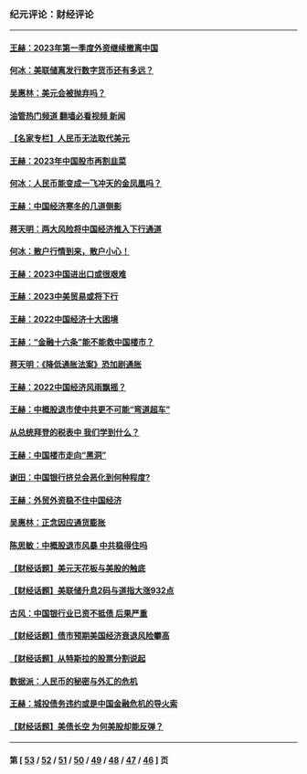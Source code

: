 ### 纪元评论：财经评论
---
#### [王赫：2023年第一季度外资继续撤离中国](../../pages/nsc1026/n13988870.md?05180330) 
#### [何冰：美联储离发行数字货币还有多远？](../../pages/nsc1026/n13986109.md?05180330) 
#### [吴惠林：美元会被抛弃吗？](../../pages/nsc1026/n13984087.md?05180330) 
#### [油管热门频道 翻墙必看视频 新闻](ok?05180330)
#### [【名家专栏】人民币无法取代美元](../../pages/nsc1026/n13974270.md?05180330) 
#### [王赫：2023年中国股市再割韭菜](../../pages/nsc1026/n13965334.md?05180330) 
#### [何冰：人民币能变成一飞冲天的金凤凰吗？](../../pages/nsc1026/n13964999.md?05180330) 
#### [王赫：中国经济寒冬的几道侧影](../../pages/nsc1026/n13932953.md?05180330) 
#### [蒋天明：两大风险将中国经济推入下行通道](../../pages/nsc1026/n13929820.md?05180330) 
#### [何冰：散户行情到来，散户小心！](../../pages/nsc1026/n13928308.md?05180330) 
#### [王赫：2023中国进出口或很艰难](../../pages/nsc1026/n13911515.md?05180330) 
#### [王赫：2023中美贸易或将下行](../../pages/nsc1026/n13899005.md?05180330) 
#### [王赫：2022中国经济十大困境](../../pages/nsc1026/n13883766.md?05180330) 
#### [王赫：“金融十六条”能不能救中国楼市？](../../pages/nsc1026/n13868431.md?05180330) 
#### [蒋天明：《降低通胀法案》恐加剧通胀](../../pages/nsc1026/n13806996.md?05180330) 
#### [王赫：2022中国经济风雨飘摇？](../../pages/nsc1026/n13803207.md?05180330) 
#### [王赫：中概股退市使中共更不可能“弯道超车”](../../pages/nsc1026/n13802858.md?05180330) 
#### [从总统拜登的税表中 我们学到什么？](../../pages/nsc1026/n13773081.md?05180330) 
#### [王赫：中国楼市走向“黑洞”](../../pages/nsc1026/n13770647.md?05180330) 
#### [谢田：中国银行挤兑会恶化到何种程度?](../../pages/nsc1026/n13766965.md?05180330) 
#### [王赫：外贸外资稳不住中国经济](../../pages/nsc1026/n13753933.md?05180330) 
#### [吴惠林：正念因应通货膨胀](../../pages/nsc1026/n13750350.md?05180330) 
#### [陈思敏：中概股退市风暴 中共稳得住吗](../../pages/nsc1026/n13738978.md?05180330) 
#### [【财经话题】美元天花板与美股的触底](../../pages/nsc1026/n13736495.md?05180330) 
#### [【财经话题】美联储升息2码与道指大涨932点](../../pages/nsc1026/n13727377.md?05180330) 
#### [古风：中国银行业已资不抵债 后果严重](../../pages/nsc1026/n13726111.md?05180330) 
#### [【财经话题】债市预期美国经济衰退风险攀高](../../pages/nsc1026/n13698043.md?05180330) 
#### [【财经话题】从特斯拉的股票分割说起](../../pages/nsc1026/n13679733.md?05180330) 
#### [数据派：人民币的秘密与外汇的危机](../../pages/nsc1026/n13667092.md?05180330) 
#### [王赫：城投债务违约或是中国金融危机的导火索](../../pages/nsc1026/n13665322.md?05180330) 
#### [【财经话题】美债长空 为何美股却能反弹？](../../pages/nsc1026/n13665895.md?05180330) 

---
#### 第 [ [53](./53.md?05180330) / [52](./52.md?05180330) / [51](./51.md?05180330) / [50](./50.md?05180330) / [49](./49.md?05180330) / [48](./48.md?05180330) / [47](./47.md?05180330) / [46](./46.md?05180330) ] 页
